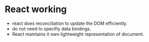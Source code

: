 # React working

* react does reconciliation to update the DOM efficiently.
* do not need to specifiy data bindings.
* React maintains it own lightweight representation of document.
